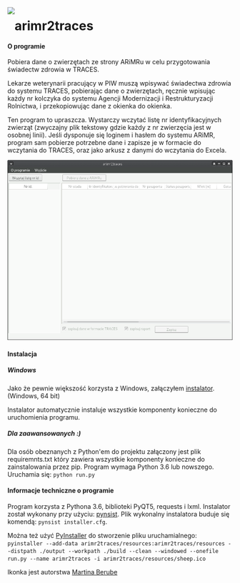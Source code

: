 <a href="https://github.com/jedrus2000/arimr2traces/"><img src="https://github.com/jedrus2000/arimr2traces/raw/master/arimr2traces/resources/sheep.ico" align="left" height="48" ></a>
# arimr2traces

#### O programie

Pobiera dane o zwierzętach ze strony ARiMRu w celu przygotowania świadectw zdrowia w TRACES.

Lekarze weterynarii pracujący w PIW muszą wpisywać świadectwa zdrowia do systemu TRACES,
pobierając dane o zwierzętach, ręcznie wpisując każdy nr kolczyka do systemu Agencji 
Modernizacji i Restrukturyzacji Rolnictwa, i przekopiowując dane z okienka do okienka.

Ten program to upraszcza. Wystarczy wczytać listę nr identyfikacyjnych zwierząt (zwyczajny plik 
tekstowy gdzie każdy z nr zwierzęcia jest w osobnej linii).
Jeśli dysponuje się loginem i hasłem do systemu ARiMR, program sam pobierze potrzebne
 dane i zapisze je w formacie do wczytania do TRACES, oraz jako arkusz z danymi do wczytania do
 Excela.

![](screenshot.png)

#### Instalacja

##### Windows
Jako że pewnie większość korzysta z Windows, załączyłem [instalator](https://github.com/jedrus2000/arimr2traces/releases). (Windows, 64 bit)


Instalator automatycznie instaluje wszystkie komponenty konieczne do uruchomienia programu.

##### Dla zaawansowanych :)
Dla osób obeznanych z Python'em do projektu załączony jest plik requiremnts.txt który zawiera wszystkie komponenty konieczne do zainstalowania przez pip.
Program wymaga Python 3.6 lub nowszego. Uruchamia się: `python run.py`


#### Informacje techniczne o programie
Program korzysta z Pythona 3.6, biblioteki PyQT5, requests i lxml.
Instalator został wykonany przy użyciu: [pynsist](https://github.com/takluyver/pynsist).
Plik wykonalny instalatora buduje się komendą: `pynsist installer.cfg`.

Można też użyć [PyInstaller](http://www.pyinstaller.org/) do stworzenie pliku uruchamialnego: `pyinstaller --add-data arimr2traces/resources:arimr2traces/resources --distpath ./output --workpath ./build --clean --windowed --onefile run.py --name arimr2traces -i arimr2traces/resources/sheep.ico`

Ikonka jest autorstwa [Martina Berube](http://www.softicons.com/animal-icons/animal-icons-by-martin-berube)
